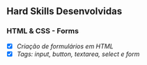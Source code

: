 ## Hard Skills Desenvolvidas

### HTML & CSS - Forms

- [X] _Criação de formulários em HTML_
- [X] _Tags: input, button, textarea, select e form_
